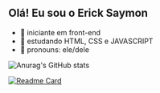 ## Olá! Eu sou o Erick Saymon

- 👾 iniciante em front-end
- 👻 estudando HTML, CSS e JAVASCRIPT
- 🤖 pronouns: ele/dele

![Anurag's GitHub stats](https://github-readme-stats.vercel.app/api?username=Erick-Saymon&show_icons=true&theme=radical)

[![Readme Card](https://github-readme-stats.vercel.app/api/pin/?username=Erick-Saymon&repo=github-readme-stats&show_owner=true)](https://github.com/Erick-Saymon/github-readme-stats)
